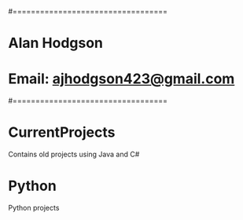 #==================================
#    Alan Hodgson
#    Email: ajhodgson423@gmail.com
#==================================
 
#	CurrentProjects
Contains old projects using Java and C#

# Python
Python projects
